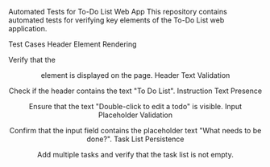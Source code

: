 Automated Tests for To-Do List Web App
This repository contains automated tests for verifying key elements of the To-Do List web application.

Test Cases
Header Element Rendering

Verify that the <header> element is displayed on the page.
Header Text Validation

Check if the header contains the text "To Do List".
Instruction Text Presence

Ensure that the text "Double-click to edit a todo" is visible.
Input Placeholder Validation

Confirm that the input field contains the placeholder text "What needs to be done?".
Task List Persistence

Add multiple tasks and verify that the task list is not empty.

